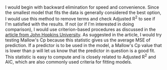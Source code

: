 I would begin with backward elimination for speed and convenience. Since the smallest model that fits the data is generally considered the best option,
I would use this method to remove terms and check Adjusted R<sup>2</sup> to see if I'm satisfied with the results. If not (or if I'm interested in doing 
comparison), I would use criterion-based procedures as discussed in the 
[article from John Hopkins University](https://www.biostat.jhsph.edu/~iruczins/teaching/jf/ch10.pdf). As suggested in the article, I would try testing
Mallow's Cp because this statistic gives us the average MSE of prediction. If a predictor is to be used in the model, a Mallow's Cp value that is lower
than p will let us know that the predictor in question is a good fit. This statistic is easy to compute and is closely related to Adjusted R<sup>2</sup>
and AIC, which are also commonly used criteria for fitting models.
